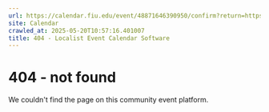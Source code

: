 ```yaml
---
url: https://calendar.fiu.edu/event/48871646390950/confirm?return=https%3A%2F%2Fcalendar.fiu.edu%2Fevent%2Fsummer-a-summer-a-tuition-payment-due
site: Calendar
crawled_at: 2025-05-20T10:57:16.401007
title: 404 - Localist Event Calendar Software
---
```


# 404 - not found
We couldn't find the page on this community event platform.
